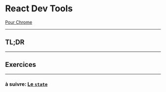 # React Dev Tools

[Pour Chrome](https://chrome.google.com/webstore/detail/react-developer-tools/fmkadmapgofadopljbjfkapdkoienihi)

---

## TL;DR


---

## Exercices

---

### à suivre: [Le `state`](./2_state/index.md)
